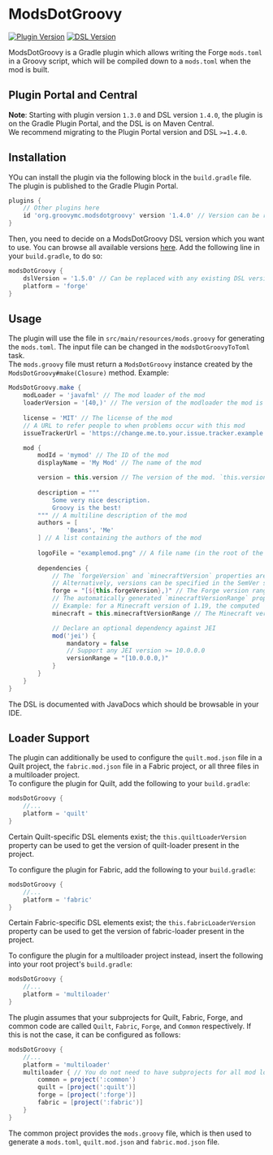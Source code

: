 # ModsDotGroovy
[![Plugin Version](https://img.shields.io/badge/dynamic/xml?style=for-the-badge&color=blue&label=Latest%20Plugin%20Version&prefix=v&query=metadata%2F%2Flatest&url=https%3A%2F%2Fmaven.moddinginquisition.org%2Freleases%2Fio%2Fgithub%2Fgroovymc%2Fmodsdotgroovy%2FModsDotGroovy%2Fmaven-metadata.xml)](https://maven.moddinginquisition.org/#/releases/io/github/groovymc/modsdotgroovy/ModsDotGroovy)
[![DSL Version](https://img.shields.io/badge/dynamic/xml?style=for-the-badge&color=blue&label=Latest%20DSL%20Version&prefix=v&query=metadata%2F%2Flatest&url=https%3A%2F%2Fmaven.moddinginquisition.org%2Freleases%2Fio%2Fgithub%2Fgroovymc%2Fmodsdotgroovy%2Fdsl%2Fmaven-metadata.xml)](https://maven.moddinginquisition.org/#/releases/io/github/groovymc/modsdotgroovy/dsl)

ModsDotGroovy is a Gradle plugin which allows writing the Forge `mods.toml` in a Groovy script, which will be compiled down to a `mods.toml` when the mod is built.

## Plugin Portal and Central
**Note**: Starting with plugin version `1.3.0` and DSL version `1.4.0`, the plugin is on the Gradle Plugin Portal, and the DSL is on Maven Central.  
We recommend migrating to the Plugin Portal version and DSL `>=1.4.0`.

## Installation
YOu can install the plugin via the following block in the `build.gradle` file. The plugin is published to the Gradle Plugin Portal.
```gradle
plugins {
    // Other plugins here
    id 'org.groovymc.modsdotgroovy' version '1.4.0' // Version can be replaced with any existing plugin version
}
```
Then, you need to decide on a ModsDotGroovy DSL version which you want to use. You can browse all available versions [here](https://maven.moddinginquisition.org/#/releases/io/github/groovymc/modsdotgroovy/dsl).
Add the following line in your `build.gradle`, to do so:
```gradle
modsDotGroovy {
    dslVersion = '1.5.0' // Can be replaced with any existing DSL version
    platform = 'forge'
}
```
## Usage
The plugin will use the file in `src/main/resources/mods.groovy` for generating the `mods.toml`. The input file can be changed in the `modsDotGroovyToToml` task.  
The `mods.groovy` file must return a `ModsDotGroovy` instance created by the `ModsDotGroovy#make(Closure)` method. Example:
```groovy
ModsDotGroovy.make {
    modLoader = 'javafml' // The mod loader of the mod
    loaderVersion = '[40,)' // The version of the modloader the mod is compatible with
    
    license = 'MIT' // The license of the mod
    // A URL to refer people to when problems occur with this mod
    issueTrackerUrl = 'https://change.me.to.your.issue.tracker.example.invalid/'

    mod {
        modId = 'mymod' // The ID of the mod
        displayName = 'My Mod' // The name of the mod

        version = this.version // The version of the mod. `this.version` refers to the `version` property in your gradle.properties file
        
        description = """
            Some very nice description.
            Groovy is the best!
        """ // A multiline description of the mod
        authors = [
                'Beans', 'Me'
        ] // A list containing the authors of the mod
        
        logoFile = "examplemod.png" // A file name (in the root of the mod JAR) containing a logo for display. Optional
        
        dependencies {
            // The `forgeVersion` and `minecraftVersion` properties are computed from the `minecraft` dependency in the `build.gradle` file
            // Alternatively, versions can be specified in the SemVer style: ">=${this.forgeVersion}"
            forge = "[${this.forgeVersion},)" // The Forge version range the mod is compatible with
            // The automatically generated `minecraftVersionRange` property is computed as: [1.$minecraftMajorVersion,1.${minecraftMajorVersion + 1})
            // Example: for a Minecraft version of 1.19, the computed `minecraftVersionRange` is [1.19,1.20)
            minecraft = this.minecraftVersionRange // The Minecraft version range the mod is compatible with

            // Declare an optional dependency against JEI
            mod('jei') {
                mandatory = false
                // Support any JEI version >= 10.0.0.0
                versionRange = "[10.0.0.0,)"
            }
        }
    }
}
```
The DSL is documented with JavaDocs which should be browsable in your IDE.

## Loader Support
The plugin can additionally be used to configure the `quilt.mod.json` file in a Quilt project, the `fabric.mod.json` file in a Fabric project, or all three files in a multiloader
project.  
To configure the plugin for Quilt, add the following to your `build.gradle`:
```gradle
modsDotGroovy {
    //...
    platform = 'quilt'
}
```
Certain Quilt-specific DSL elements exist; the `this.quiltLoaderVersion` property can be used to get the version of quilt-loader
present in the project.  

To configure the plugin for Fabric, add the following to your `build.gradle`:
```gradle
modsDotGroovy {
    //...
    platform = 'fabric'
}
```
Certain Fabric-specific DSL elements exist; the `this.fabricLoaderVersion` property can be used to get the version of fabric-loader
present in the project.  

To configure the plugin for a multiloader project instead, insert the following into your root project's
`build.gradle`:
```gradle
modsDotGroovy {
    //...
    platform = 'multiloader'
}
```
The plugin assumes that your subprojects for Quilt, Fabric, Forge, and common code are called `Quilt`, `Fabric`, `Forge`, and `Common` respectively.
If this is not the case, it can be configured as follows:
```gradle
modsDotGroovy {
    //...
    platform = 'multiloader'
    multiloader { // You do not need to have subprojects for all mod loaders
        common = project(':common')
        quilt = [project(':quilt')]
        forge = [project(':forge')]
        fabric = [project(':fabric')]
    }
}
```
The common project provides the `mods.groovy` file, which is then used to generate a `mods.toml`, `quilt.mod.json` and `fabric.mod.json` file.

